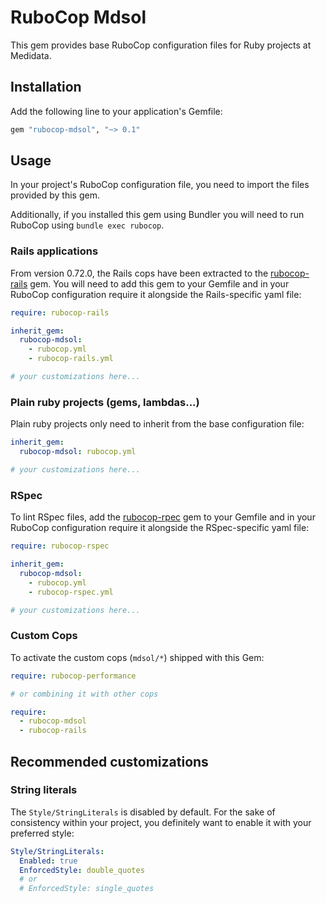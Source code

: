 # RuboCop Mdsol

This gem provides base RuboCop configuration files for Ruby projects at Medidata.


## Installation

Add the following line to your application's Gemfile:

```ruby
gem "rubocop-mdsol", "~> 0.1"
```


## Usage

In your project's RuboCop configuration file, you need to import the files provided by this gem.

Additionally, if you installed this gem using Bundler you will need to run RuboCop using `bundle exec rubocop`.

### Rails applications

From version 0.72.0, the Rails cops have been extracted to the [rubocop-rails](https://rubygems.org/gems/rubocop-rails) gem.
You will need to add this gem to your Gemfile and in your RuboCop configuration require it alongside the Rails-specific yaml file:

```yaml
require: rubocop-rails

inherit_gem:
  rubocop-mdsol:
    - rubocop.yml
    - rubocop-rails.yml

# your customizations here...
```

### Plain ruby projects (gems, lambdas...)

Plain ruby projects only need to inherit from the base configuration file:

```yaml
inherit_gem:
  rubocop-mdsol: rubocop.yml

# your customizations here...
```

### RSpec

To lint RSpec files, add the [rubocop-rpec](https://rubygems.org/gems/rubocop-rspec) gem to your Gemfile and in your RuboCop configuration require it alongside the RSpec-specific yaml file:

```yaml
require: rubocop-rspec

inherit_gem:
  rubocop-mdsol:
    - rubocop.yml
    - rubocop-rspec.yml

# your customizations here...
```

### Custom Cops

To activate the custom cops (`mdsol/*`) shipped with this Gem:

```yaml
require: rubocop-performance

# or combining it with other cops

require:
  - rubocop-mdsol
  - rubocop-rails
```

## Recommended customizations

### String literals

The `Style/StringLiterals` is disabled by default.
For the sake of consistency within your project, you definitely want to enable it with your preferred style:

```yaml
Style/StringLiterals:
  Enabled: true
  EnforcedStyle: double_quotes
  # or
  # EnforcedStyle: single_quotes
```
